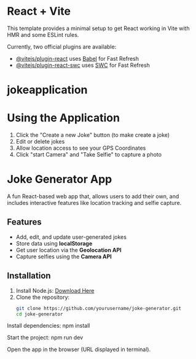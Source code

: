 # React + Vite

This template provides a minimal setup to get React working in Vite with HMR and some ESLint rules.

Currently, two official plugins are available:

- [@vitejs/plugin-react](https://github.com/vitejs/vite-plugin-react/blob/main/packages/plugin-react/README.md) uses [Babel](https://babeljs.io/) for Fast Refresh
- [@vitejs/plugin-react-swc](https://github.com/vitejs/vite-plugin-react-swc) uses [SWC](https://swc.rs/) for Fast Refresh

# jokeapplication


# Using the Application
1. Click the "Create a new Joke" button (to make create a joke)
2. Edit or delete jokes
3. Allow location access to see your GPS Coordinates
4. Click "start Camera" and "Take Selfie" to capture a photo
   
# Joke Generator App  

A fun React-based web app that, allows users to add their own, and includes interactive features like location tracking and selfie capture.  

## Features  
- Add, edit, and update user-generated jokes  
- Store data using **localStorage**  
- Get user location via the **Geolocation API**  
- Capture selfies using the **Camera API**  

## Installation  
1. Install Node.js: [Download Here](https://nodejs.org/)  
2. Clone the repository:  
   ```bash
   git clone https://github.com/yourusername/joke-generator.git
   cd joke-generator

Install dependencies:
npm install

Start the project:
npm run dev

Open the app in the browser (URL displayed in terminal).

